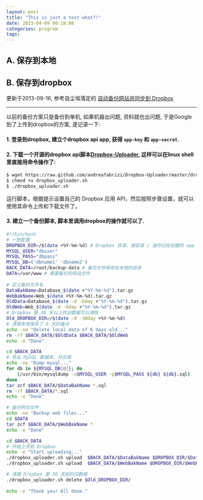 ```yaml
---
layout: post
title: "This is just a test what?!"
date: 2013-04-09 00:18:08
categories: program
tags: 
---
```


## A. 保存到本地 ##


## B. 保存到dropbox ##

更新于2013-09-16, 参考自尘埃落定的 [自动备份网站并同步到 Dropbox][lovelucy]

----

以前的备份方案只是备份到单机, 如果机器出问题, 资料就也出问题, 于是Google到了上传到dropbox的方案, 遂记录一下:

#### 1. 登录到dropbox, 建立个dropbox api app, 获得 `app-key` 和 `app-secret`.
#### 2. 下载一个开源的dropbox api脚本[Dropbox-Uploader][github-dropbox-uploader], 这样可以在linux shell里直接用命令操作了:

```bash
$ wget https://raw.github.com/andreafabrizi/Dropbox-Uploader/master/dropbox_uploader.sh
$ chmod +x dropbox_uploader.sh
$ ./dropbox_uploader.sh
```
运行脚本，根据提示设置自己的 Dropbox 应用 API，然后按照步骤设置，就可以使用其命令上传和下载文件了。

#### 3. 建立一个备份脚本, 脚本里调用dropbox的操作就可以了.

```bash
#!/bin/bash
# 一些配置
DROPBOX_DIR=/$(date +%Y-%m-%d) # Dropbox 目录，根目录 / 是你已经创建的 app 目录
MYSQL_USER="dbuser"
MYSQL_PASS="dbpass"
MYSQL_DB=('dbname1' 'dbname2')
BACK_DATA=/root/backup-data # 备份文件保存在本地的目录
DATA=/var/www # 需要备份的网站文件
 
# 定义备份文件名
DataBakName=Database_$(date +"%Y-%m-%d").tar.gz
WebBakName=Web_$(date +%Y-%m-%d).tar.gz
OldData=Database_$(date -d -6day +"%Y-%m-%d").tar.gz
OldWeb=Web_$(date -d -6day +"%Y-%m-%d").tar.gz
# Dropbox 里 30 天以上的旧数据可以清除
Old_DROPBOX_DIR=/$(date -d -30day +%Y-%m-%d) 
# 清理本地保存了 6 天的备份
echo -ne "Delete local data of 6 days old..."
rm -rf $BACK_DATA/$OldData $BACK_DATA/$OldWeb
echo -e "Done"

cd $BACK_DATA
# 导出 MySQL 数据库，并压缩
echo -ne "Dump mysql..."
for db in ${MYSQL_DB[@]}; do
    (/usr/bin/mysqldump -u$MYSQL_USER -p$MYSQL_PASS ${db} ${db}.sql)
done
tar zcf $BACK_DATA/$DataBakName *.sql
rm -rf $BACK_DATA/*.sql
echo -e "Done"

# 备份网站文件
echo -ne "Backup web files..."
cd $DATA
tar zcf $BACK_DATA/$WebBakName *
echo -e "Done"

cd $BACK_DATA
# 开始上传到 Dropbox
echo -e "Start uploading..."
./dropbox_uploader.sh upload  $BACK_DATA/$DataBakName $DROPBOX_DIR/$DataBakName
./dropbox_uploader.sh upload  $BACK_DATA/$WebBakName $DROPBOX_DIR/$WebBakName

# 清理 Dropbox 里 30 天前的旧数据
./dropbox_uploader.sh delete $Old_DROPBOX_DIR/
 
echo -e "Thank you! All done."
```


[lovelucy]: http://www.lovelucy.info/backup-website-and-sync-to-dropbox.html
[github-dropbox-uploader]: https://github.com/andreafabrizi/Dropbox-Uploader